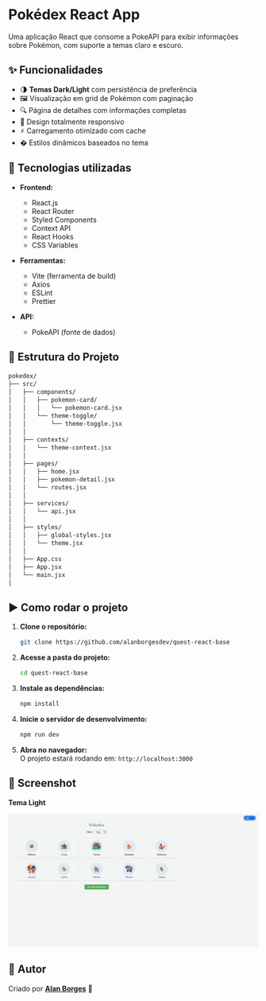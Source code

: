 # Pokédex React App

Uma aplicação React que consome a PokeAPI para exibir informações sobre Pokémon, com suporte a temas claro e escuro.

## ✨ Funcionalidades

- 🌗 **Temas Dark/Light** com persistência de preferência
- 🖼️ Visualização em grid de Pokémon com paginação
- 🔍 Página de detalhes com informações completas
- 📱 Design totalmente responsivo
- ⚡ Carregamento otimizado com cache
- � Estilos dinâmicos baseados no tema

## 🚀 Tecnologias utilizadas

- **Frontend:**
  - React.js
  - React Router
  - Styled Components
  - Context API
  - React Hooks
  - CSS Variables

- **Ferramentas:**
  - Vite (ferramenta de build)
  - Axios
  - ESLint
  - Prettier

- **API:**
  - PokeAPI (fonte de dados)

## 📁 Estrutura do Projeto

```
pokedex/
├── src/
│   ├── components/
│   │   ├── pokemon-card/
│   │   │   └── pokemon-card.jsx
│   │   └── theme-toggle/
│   │       └── theme-toggle.jsx
│   │
│   ├── contexts/
│   │   └── theme-context.jsx
│   │
│   ├── pages/
│   │   ├── home.jsx
│   │   ├── pokemon-detail.jsx
│   │   └── routes.jsx
│   │
│   ├── services/
│   │   └── api.jsx
│   │
│   ├── styles/
│   │   ├── global-styles.jsx
│   │   └── theme.jsx
│   │
│   ├── App.css
│   ├── App.jsx
│   └── main.jsx
│
```
## ▶️ Como rodar o projeto  

1. **Clone o repositório:**  
   ```bash
   git clone https://github.com/alanborgesdev/quest-react-base
   ```
2. **Acesse a pasta do projeto:**  
   ```bash
   cd quest-react-base
   ```
3. **Instale as dependências:**  
   ```bash
   npm install
   ```
4. **Inicie o servidor de desenvolvimento:**  
   ```bash
   npm run dev
   ```
5. **Abra no navegador:**  
   O projeto estará rodando em: `http://localhost:3000`

## 📸 Screenshot

**Tema Light**

![Preview do Pokedex](./src/images/preview.gif)

## 💎 Autor

Criado por **[Alan Borges](https://github.com/alanborgesdev)** 🚀
